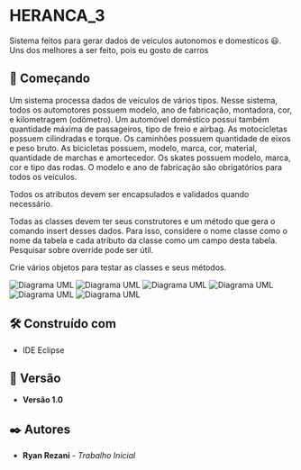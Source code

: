# HERANCA_3

Sistema feitos para gerar dados de veiculos autonomos e domesticos 😃. Uns dos melhores a ser feito, pois eu gosto de carros 

## 🚀 Começando

Um sistema processa dados de veículos de vários tipos. Nesse sistema, todos os automotores possuem modelo, ano de fabricação, montadora, cor, e kilometragem (odômetro). Um automóvel doméstico possui também quantidade máxima de passageiros, tipo de freio e airbag. As motocicletas possuem cilindradas e torque. Os caminhões possuem quantidade de eixos e peso bruto. As bicicletas possuem, modelo, marca, cor, material, quantidade de marchas e amortecedor. Os skates possuem modelo, marca, cor e tipo das rodas. O modelo e ano de fabricação são obrigatórios para todos os veículos.

Todos os atributos devem ser encapsulados e validados quando necessário.

Todas as classes devem ter seus construtores e um método que gera o comando insert desses dados. Para isso, considere o nome classe como o nome da tabela e cada atributo da classe como um campo desta tabela. Pesquisar sobre override pode ser útil.

Crie vários objetos para testar as classes e seus métodos.


![Diagrama UML](assets/Automovel.png)
![Diagrama UML](assets/Bicicleta.png)
![Diagrama UML](assets/Caminhao.png)
![Diagrama UML](assets/Console.png)
![Diagrama UML](assets/Motocicleta.png)
![Diagrama UML](assets/Skate.png)

## 🛠️ Construído com

* IDE Eclipse

## 📌 Versão

* **Versão 1.0**
  
## ✒️ Autores

* **Ryan Rezani** - *Trabalho Inicial* 
